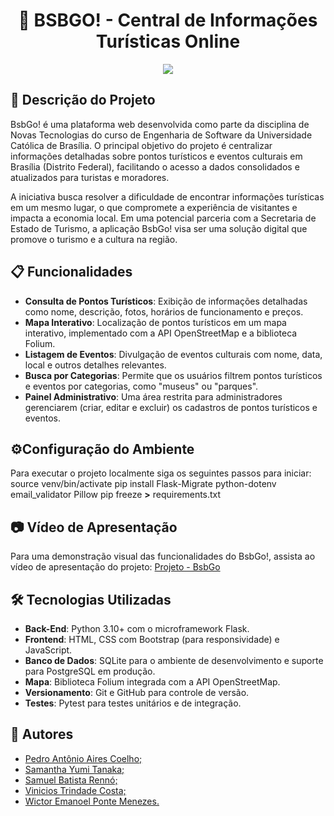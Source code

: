 <h1 align="center">📍 BSBGO! - Central de Informações Turísticas Online</h1>

<p align="center"><img src="https://img.shields.io/static/v1?label=STATUS&message=%20Conclu%C3%ADdo&color=GREEN&style=for-the-badge"/></p>

## 📌 Descrição do Projeto
BsbGo! é uma plataforma web desenvolvida como parte da disciplina de Novas Tecnologias do curso de Engenharia de Software da Universidade Católica de Brasília. O principal objetivo do projeto é centralizar informações detalhadas sobre pontos turísticos e eventos culturais em Brasília (Distrito Federal), facilitando o acesso a dados consolidados e atualizados para turistas e moradores.

A iniciativa busca resolver a dificuldade de encontrar informações turísticas em um mesmo lugar, o que compromete a experiência de visitantes e impacta a economia local. Em uma potencial parceria com a Secretaria de Estado de Turismo, a aplicação BsbGo! visa ser uma solução digital que promove o turismo e a cultura na região.

## 📋 Funcionalidades
- **Consulta de Pontos Turísticos**: Exibição de informações detalhadas como nome, descrição, fotos, horários de funcionamento e preços.
- **Mapa Interativo**: Localização de pontos turísticos em um mapa interativo, implementado com a API OpenStreetMap e a biblioteca Folium.
- **Listagem de Eventos**: Divulgação de eventos culturais com nome, data, local e outros detalhes relevantes.
- **Busca por Categorias**: Permite que os usuários filtrem pontos turísticos e eventos por categorias, como "museus" ou "parques".
- **Painel Administrativo**: Uma área restrita para administradores gerenciarem (criar, editar e excluir) os cadastros de pontos turísticos e eventos.
  
## ⚙️Configuração do Ambiente
Para executar o projeto localmente siga os seguintes passos para iniciar: 
source venv/bin/activate pip install Flask-Migrate python-dotenv email_validator Pillow pip freeze **>** requirements.txt

## 📷 Vídeo de Apresentação
Para uma demonstração visual das funcionalidades do BsbGo!, assista ao vídeo de apresentação do projeto:
<a href="https://www.youtube.com/watch?v=Y8oAGw3mnT0">Projeto - BsbGo</a>

## 🛠 Tecnologias Utilizadas
- **Back-End**: Python 3.10+ com o microframework Flask.
- **Frontend**: HTML, CSS com Bootstrap (para responsividade) e JavaScript.
- **Banco de Dados**: SQLite para o ambiente de desenvolvimento e suporte para PostgreSQL em produção.
- **Mapa**: Biblioteca Folium integrada com a API OpenStreetMap.
- **Versionamento**: Git e GitHub para controle de versão.
- **Testes**: Pytest para testes unitários e de integração.

## 👥 Autores
<ul>
  <li><a href="https://github.com/pedroairees">Pedro Antônio Aires Coelho;</a></li>
  <li><a href="https://github.com/ySamantha">Samantha Yumi Tanaka;</a></li>
  <li><a href="https://github.com/SamuelBati">Samuel Batista Rennó;</a></li>
  <li><a href="https://github.com/Vinhicious">Vinicios Trindade Costa;</a></li>
  <li><a href="https://github.com/we-learner">Wictor Emanoel Ponte Menezes.</a></li>
</ul>
